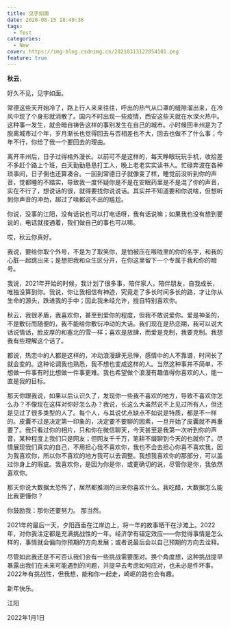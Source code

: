 ```yaml
---
title: 见字如面
date: 2020-08-15 18:49:36
tags:
  - Test
categories:
  - New
cover: https://img-blog.csdnimg.cn/20210313122054101.png
feature: true
---
```


**秋云**，

好久不见，见字如面。

常德这些天开始冷了，路上行人来来往往，呼出的热气从口罩的缝隙溜出来，在冷风中现了个身形就消散了。国内不时出现一些疫情，西安这些天就在水深火热中。这种事一发生，就会暗自祷告这样的事别发生在自己的城市。小时候回丰州是为了脱离城市过个年，岁月渐长也觉得回去与否相差也不大，回去也做不了什么事；今年不行，你给了我一个要回去的理由。

离开丰州后，日子过得格外漫长。以前可不是这样的，每天睁眼玩玩手机，收拾差不多赶个路上个班，白天勤勤恳恳打工人，晚上老老实实读书人。忙碌奔波在各种琐事间，日子倒也还算凑合。一回到常德日子就像变了样，睡觉前没听到你的声音，觉都睡的不踏实，导致我一度怀疑你是不是在安眠药里是不是混了你的声音，实在不行了，想说话的很，就得要找你说说话。其实并不知道要和你说啥，但想听到你声音的冲劲，超过了啥都说不出的尴尬。

你说，没事的江阳，没有话说也可以打电话呀，我有话说嘛；如果我也没有想到要说的，电话就接通着，我们做自己的事也可以嘛。

哎，秋云你真好。



我说，要给你取个外号，不是为了取笑你，是怕被压在喉咙里的你的名字，和我的心脏一起跳出来；是想把我和众生区分开，在你这里留下一个专属于我和你的暗号。

我说，2021年开始的时候，我计划了很多事，陪伴家人，陪伴朋友，自我成长，唯独没算到你。我说，你让我相信有神迹，究竟走了多长时间多长的路，才让你从生命的源头，跌进我的手中；因此我未经允许，擅自特别喜欢你。


秋云，我很矛盾，我喜欢你，甚至到爱你的程度，但我不敢说爱你。爱是神圣的，不是敷衍而随便的，我不能给你敷衍冲动的大话。我们现在是热恋期，我可以说大话说情话，脸皮厚的和塞北的雪一样；喜欢是放肆，而爱是克制，我要克制。我想我有些理解这个话了。

都说，热恋中的人都是这样的，冲动浪漫肆无忌惮，感情中的人不靠谱，时间长了就会变的。这种论调我也熟悉，我不想也变成这样的人。当然这种事并不简单，不想做一件事有时比想做一件事更难。我也希望做个浪漫有趣值得你喜欢的人，能一直是我的目标。

那天你跟我说，如果以后认识久了，发现你一些我不喜欢的地方，导致不喜欢你怎么办？不像现在这样对你好怎么办？我说，长这么大虽然说不上见过所有人，但还是见过了很多类型的人了。每个人，与其说优点缺点不如说是特质，都是不一样的。皮囊不过是决定第一印象的，决定要不要聊的因素，一旦开始了皮囊就不再重要了。我只看过你的相片，只和你在微信聊天，今天甚至是我第一次听到你的声音，某种程度上我们只是网友；但网友千千万，笔耕不缀聊到今天的也就你了。尽情展现我们真实的自己，不用担心我不喜欢你，我也不会去担心你喜不喜欢我，因为我喜欢你，所以你不喜欢的地方我可以去调整。我想我喜欢你的那部分，可以盖过你身上的瑕疵。我喜欢你，是因为你是你，或更确切的说，尽管你是你，我依然喜欢你。

那天你说大数据太恐怖了，居然都推测的出来你喜欢什么。我吃醋，大数据怎么能比我更懂你？

你鼓励我：那你还要努力。
那当然。


2021年的最后一天，夕阳西垂在江岸边上，将一年的故事晒干在沙滩上。2022年，对你我注定都是充满挑战性的一年。经济学有锚定效应——你觉得事情是怎么样的，事情就会偏向你预期的方向发展；或者说最后会以自己预期的方向去诠释。

尽管如此我还是不可否认我们会有一些挑战需要面对。换个角度想，这种挑战提早暴露出我们在未来可能遇到的问题，并提早去考虑如何应对，也未必是件坏事。2022年有挑战性，但我想，能和你一起走，崎岖的路也会有趣。

新年快乐。

江阳

2022年1月1日